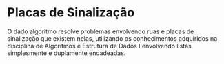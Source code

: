 # Placas de Sinalização
O dado algoritmo resolve problemas envolvendo ruas e placas de sinalização que existem nelas, utilizando os conhecimentos adquiridos na disciplina de Algoritmos e Estrutura de Dados I envolvendo listas simplesmente e duplamente encadeadas.



